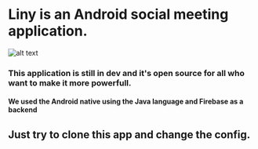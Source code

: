 # Liny is an Android social meeting application.

![alt text](https://media.licdn.com/media-proxy/ext?w=800&h=800&f=n&hash=e%2B%2FOc83iSnVUO0mHTizjo%2B3T4OU%3D&ora=1%2CaFBCTXdkRmpGL2lvQUFBPQ%2CxAVta9Er0Vinkhwfjw8177yE41y87UNCVordEGXyD3u0qYrdfyTrKpKLebryuVoTfC4clAA6fPKhRTPgD5K8ItvvfNgk2MHkJY24ZxUBbFImi24)

### This application is still in dev and it's open source for all who want to make it more powerfull.
#### We used the Android native using the Java language and Firebase as a backend
## Just try to clone this app and change the config.
